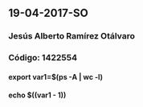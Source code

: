 ## 19-04-2017-SO
### Jesús Alberto Ramírez Otálvaro
### Código: 1422554

#### export var1=$(ps -A | wc -l)
#### echo $((var1 - 1))
